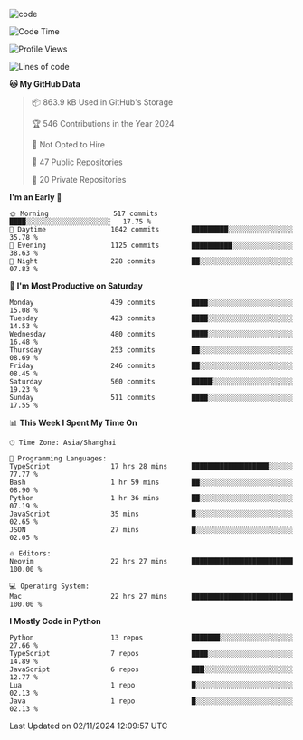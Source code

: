 
<!--
**liuyaanng/liuyaanng** is a ✨ _special_ ✨ repository because its `README.md` (this file) appears on your GitHub profile.

Here are some ideas to get you started:

- 🔭 I’m currently working on ...
- 🌱 I’m currently learning ...
- 👯 I’m looking to collaborate on ...
- 🤔 I’m looking for help with ...
- 💬 Ask me about ...
- 📫 How to reach me: ...
- 😄 Pronouns: ...
- ⚡ Fun fact: ...
-->


![code](https://cdn.jsdelivr.net/gh/liuyaanng/liuyaanng@1.0/code.gif) 

<!--START_SECTION:waka-->
![Code Time](http://img.shields.io/badge/Code%20Time-994%20hrs%2020%20mins-blue)

![Profile Views](http://img.shields.io/badge/Profile%20Views-0-blue)

![Lines of code](https://img.shields.io/badge/From%20Hello%20World%20I%27ve%20Written-14.8%20million%20lines%20of%20code-blue)

**🐱 My GitHub Data** 

> 📦 863.9 kB Used in GitHub's Storage 
 > 
> 🏆 546 Contributions in the Year 2024
 > 
> 🚫 Not Opted to Hire
 > 
> 📜 47 Public Repositories 
 > 
> 🔑 20 Private Repositories 
 > 
**I'm an Early 🐤** 

```text
🌞 Morning                517 commits         ████░░░░░░░░░░░░░░░░░░░░░   17.75 % 
🌆 Daytime                1042 commits        █████████░░░░░░░░░░░░░░░░   35.78 % 
🌃 Evening                1125 commits        ██████████░░░░░░░░░░░░░░░   38.63 % 
🌙 Night                  228 commits         ██░░░░░░░░░░░░░░░░░░░░░░░   07.83 % 
```
📅 **I'm Most Productive on Saturday** 

```text
Monday                   439 commits         ████░░░░░░░░░░░░░░░░░░░░░   15.08 % 
Tuesday                  423 commits         ████░░░░░░░░░░░░░░░░░░░░░   14.53 % 
Wednesday                480 commits         ████░░░░░░░░░░░░░░░░░░░░░   16.48 % 
Thursday                 253 commits         ██░░░░░░░░░░░░░░░░░░░░░░░   08.69 % 
Friday                   246 commits         ██░░░░░░░░░░░░░░░░░░░░░░░   08.45 % 
Saturday                 560 commits         █████░░░░░░░░░░░░░░░░░░░░   19.23 % 
Sunday                   511 commits         ████░░░░░░░░░░░░░░░░░░░░░   17.55 % 
```


📊 **This Week I Spent My Time On** 

```text
🕑︎ Time Zone: Asia/Shanghai

💬 Programming Languages: 
TypeScript               17 hrs 28 mins      ███████████████████░░░░░░   77.77 % 
Bash                     1 hr 59 mins        ██░░░░░░░░░░░░░░░░░░░░░░░   08.90 % 
Python                   1 hr 36 mins        ██░░░░░░░░░░░░░░░░░░░░░░░   07.19 % 
JavaScript               35 mins             █░░░░░░░░░░░░░░░░░░░░░░░░   02.65 % 
JSON                     27 mins             █░░░░░░░░░░░░░░░░░░░░░░░░   02.05 % 

🔥 Editors: 
Neovim                   22 hrs 27 mins      █████████████████████████   100.00 % 

💻 Operating System: 
Mac                      22 hrs 27 mins      █████████████████████████   100.00 % 
```

**I Mostly Code in Python** 

```text
Python                   13 repos            ███████░░░░░░░░░░░░░░░░░░   27.66 % 
TypeScript               7 repos             ████░░░░░░░░░░░░░░░░░░░░░   14.89 % 
JavaScript               6 repos             ███░░░░░░░░░░░░░░░░░░░░░░   12.77 % 
Lua                      1 repo              █░░░░░░░░░░░░░░░░░░░░░░░░   02.13 % 
Java                     1 repo              █░░░░░░░░░░░░░░░░░░░░░░░░   02.13 % 
```




 Last Updated on 02/11/2024 12:09:57 UTC
<!--END_SECTION:waka-->
